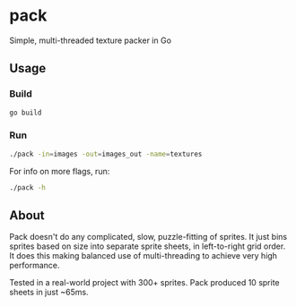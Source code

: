 # pack

Simple, multi-threaded texture packer in Go

## Usage

### Build

```bash
go build
```

### Run

```bash
./pack -in=images -out=images_out -name=textures
```

For info on more flags, run:

```bash
./pack -h
```

## About

Pack doesn't do any complicated, slow, puzzle-fitting of sprites. It just bins sprites based on size into separate sprite sheets, in left-to-right grid order. It does this making balanced use of multi-threading to achieve very high performance.

Tested in a real-world project with 300+ sprites. Pack produced 10 sprite sheets in just ~65ms.
